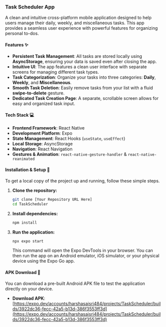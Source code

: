 ### Task Scheduler App

A clean and intuitive cross-platform mobile application designed to help users manage their daily, weekly, and miscellaneous tasks. This app provides a seamless user experience with powerful features for organizing personal to-dos.

#### **Features** ✨

* **Persistent Task Management**: All tasks are stored locally using **AsyncStorage**, ensuring your data is saved even after closing the app.
* **Intuitive UI**: The app features a clean user interface with separate screens for managing different task types.
* **Task Categorization**: Organize your tasks into three categories: **Daily**, **Weekly**, and **Miscellaneous**.
* **Smooth Task Deletion**: Easily remove tasks from your list with a fluid **swipe-to-delete** gesture.
* **Dedicated Task Creation Page**: A separate, scrollable screen allows for easy and organized task input.

#### **Tech Stack** 💻

* **Frontend Framework**: React Native
* **Development Platform**: Expo
* **State Management**: React Hooks (`useState`, `useEffect`)
* **Local Storage**: AsyncStorage
* **Navigation**: React Navigation
* **Gestures & Animation**: `react-native-gesture-handler` & `react-native-reanimated`

#### **Installation & Setup** 🚀

To get a local copy of the project up and running, follow these simple steps.

1.  **Clone the repository:**
    ```bash
    git clone [Your Repository URL Here]
    cd TaskScheduler
    ```
2.  **Install dependencies:**
    ```bash
    npm install
    ```
3.  **Run the application:**
    ```bash
    npx expo start
    ```
    This command will open the Expo DevTools in your browser. You can then run the app on an Android emulator, iOS simulator, or your physical device using the Expo Go app.

#### **APK Download** 📱

You can download a pre-built Android APK file to test the application directly on your device.

* **Download APK**: [https://expo.dev/accounts/harshasaisri484/projects/TaskScheduler/builds/3922dc36-fecc-42a5-b13d-386f3553ff3d](https://expo.dev/accounts/harshasaisri484/projects/TaskScheduler/builds/3922dc36-fecc-42a5-b13d-386f3553ff3d)
